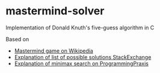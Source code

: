 # mastermind-solver
Implementation of Donald Knuth's five-guess algorithm in C

Based on
* [Mastermind game on Wikipedia](http://en.wikipedia.org/wiki/Mastermind_(board_game))
* [Explanation of list of possible solutions StackExchange](http://math.stackexchange.com/a/1193037)
* [Explanation of minimax search on ProgrammingPraxis](http://programmingpraxis.com/2009/11/20/master-mind-part-2/)
